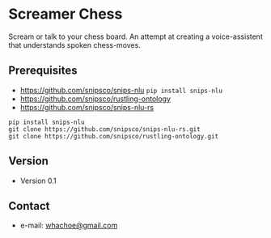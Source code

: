 # Screamer Chess

Scream or talk to your chess board. An attempt at creating a voice-assistent that understands spoken chess-moves.

## Prerequisites

- https://github.com/snipsco/snips-nlu `pip install snips-nlu`
- https://github.com/snipsco/rustling-ontology
- https://github.com/snipsco/snips-nlu-rs

```
pip install snips-nlu
git clone https://github.com/snipsco/snips-nlu-rs.git
git clone https://github.com/snipsco/rustling-ontology.git
```



## Version 
* Version 0.1 

## Contact
* e-mail: whachoe@gmail.com
